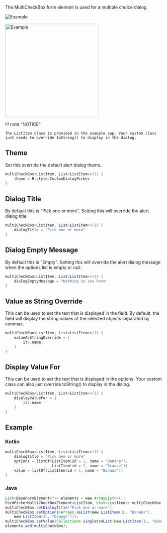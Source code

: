 The MultiCheckBox form element is used for a multiple choice dialog.

![Example](../../images/MultiCheckBox1.PNG)

<img src="../../images/MultiCheckBox2.PNG" alt="Example" width="300px"/>

!!! note "NOTICE"

    The ListItem class is provided in the example app. Your custom class just needs to override toString() to display in the dialog.

## Theme

Set this override the default alert dialog theme.

```kotlin
multiCheckBox<ListItem, List<ListItem>>(1) {
    theme = R.style.CustomDialogPicker
}
```

## Dialog Title

By default this is "Pick one or more".
Setting this will override the alert dialog title.

```kotlin
multiCheckBox<ListItem, List<ListItem>>(1) {
    dialogTitle = "Pick one or more"
}
```

## Dialog Empty Message

By default this is "Empty".
Setting this will override the alert dialog message when the options list is empty or null.

```kotlin
multiCheckBox<ListItem, List<ListItem>>(1) {
    dialogEmptyMessage = "Nothing to see here"
}
```

## Value as String Override

This can be used to set the text that is displayed in the field. By default, the field will display the string values of the selected objects separated by commas.

```kotlin
multiCheckBox<ListItem, List<ListItem>>(1) {
    valueAsStringOverride = {
		it?.name
    }
}
```

## Display Value For

This can be used to set the text that is displayed in the options. Your custom class can also just override toString() to display in the dialog.

```kotlin
multiCheckBox<ListItem, List<ListItem>>(1) {
    displayValueFor = {
		it?.name
    }
}
```

## Example

### Kotlin

```kotlin
multiCheckBox<ListItem, List<ListItem>>(1) {
    dialogTitle = "Pick one or more"
    options = listOf(ListItem(id = 1, name = "Banana"),
                     ListItem(id = 2, name = "Orange"))
    value = listOf(ListItem(id = 1, name = "Banana"))
}
```

### Java

```java
List<BaseFormElement<?>> elements = new ArrayList<>();
FormPickerMultiCheckBoxElement<ListItem, List<ListItem>> multiCheckBox = new FormPickerMultiCheckBoxElement<>(Tag.MultiItems.ordinal());
multiCheckBox.setDialogTitle("Pick one or more");
multiCheckBox.setOptions(Arrays.asList(new ListItem(1L, "Banana"),
    new ListItem(2L, "Orange")));
multiCheckBox.setValue(Collections.singletonList(new ListItem(1L, "Banana")));
elements.add(multiCheckBox);
```
